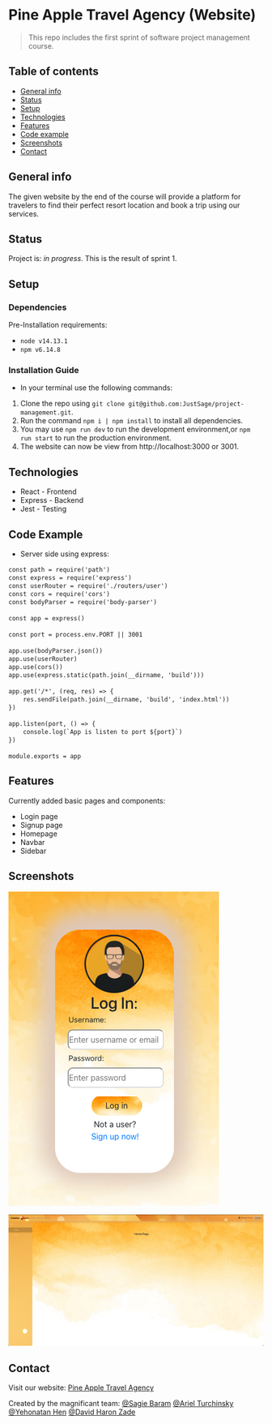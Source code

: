 # Pine Apple Travel Agency (Website)
> This repo includes the first sprint of software project management course.

## Table of contents
* [General info](#general-info)
* [Status](#status)
* [Setup](#setup)
* [Technologies](#technologies)
* [Features](#features)
* [Code example](#code-example)
* [Screenshots](#screenshots)
* [Contact](#contact)

## General info
The given website by the end of the course will provide a platform for travelers
to find their perfect resort location and book a trip using our services.

## Status
Project is: _in progress_.
This is the result of sprint 1.


## Setup

### Dependencies
Pre-Installation requirements:
* `node v14.13.1`
* `npm v6.14.8`

### Installation Guide
*  In your terminal use the following commands:
1. Clone the repo using `git clone git@github.com:JustSage/project-management.git`.
2. Run the command `npm i | npm install` to install all dependencies.
3. You may use `npm run dev` to run the development environment,or `npm run start` to run the production environment.
4. The website can now be view from http://localhost:3000 or 3001.

## Technologies
* React - Frontend
* Express - Backend
* Jest - Testing

## Code Example
* Server side using express:

```
const path = require('path')
const express = require('express')
const userRouter = require('./routers/user')
const cors = require('cors')
const bodyParser = require('body-parser')

const app = express()

const port = process.env.PORT || 3001

app.use(bodyParser.json())
app.use(userRouter)
app.use(cors())
app.use(express.static(path.join(__dirname, 'build')))

app.get('/*', (req, res) => {
	res.sendFile(path.join(__dirname, 'build', 'index.html'))
})

app.listen(port, () => {
	console.log(`App is listen to port ${port}`)
})

module.exports = app
```

## Features
Currently added basic pages and components:
* Login page
* Signup page
* Homepage
* Navbar
* Sidebar

## Screenshots

![Login](./public/login.png)

![Homepage](./public/homepage.png)

## Contact

Visit our website:
[Pine Apple Travel Agency](https://pine-apple-website.herokuapp.com/ "Pine Apple Travel Agency")

Created by the magnificant team:
[@Sagie Baram](https://github.com/JustSage)
[@Ariel Turchinsky](https://github.com/ariel7590)
[@Yehonatan Hen](https://github.com/YehonatanHen)
[@David Haron Zade](https://github.com/Dave-Sama)
